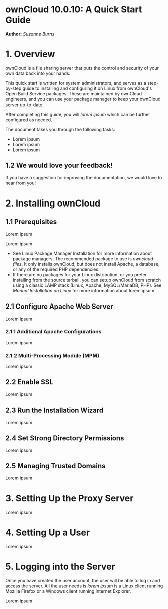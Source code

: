 ownCloud 10.0.10: A Quick Start Guide
==============

**Author:** *Suzanne Burns* 


# 1. Overview 

ownCloud is a file sharing server that puts the control and security of your own data back into your hands. 

This quick start is written for system administrators, and serves as a step-by-step guide to installing and configuring it on Linux from ownCloud's Open Build Service packages. These are maintained by ownCloud engineers, and you can use your package manager to keep your ownCloud server up-to-date. 

After completing this guide, you will *lorem ipsum* which can be further configured as needed. 

The document takes you through the following tasks:  

+ Lorem ipsum
+ Lorem ipsum
+ Lorem ipsum

## 1.2 We would love your feedback!

If you have a suggestion for improving the documentation, we would love to hear from you! 

# 2. Installing ownCloud 


## 1.1 Prerequisites

Lorem ipsum 

Lorem ipsum

+ See Linux Package Manager Installation for more information about package managers. The recommended package to use is *owncloud-files*. It only installs ownCloud, but does not install Apache, a database, or any of the required PHP dependencies. 
+ If there are no packages for your Linux distribution, or you prefer installing from the source tarball, you can setup ownCloud from scratch using a classic LAMP stack (Linux, Apache, MySQL/MariaDB, PHP). See *Manual Installation on Linux* for more information about lorem ipsum.

## 2.1 Configure Apache Web Server

Lorem ipsum

### 2.1.1 Additional Apache Configurations

Lorem ipsum

### 2.1.2 Multi-Processing Module (MPM)

Lorem ipsum

## 2.2 Enable SSL

Lorem ipsum

## 2.3 Run the Installation Wizard

Lorem ipsum

## 2.4 Set Strong Directory Permissions

Lorem ipsum

## 2.5 Managing Trusted Domains

Lorem ipsum

# 3. Setting Up the Proxy Server 

Lorem ipsum 

# 4. Setting Up a User

Lorem ipsum

# 5. Logging into the Server

Once you have created the user account, the user will be able to log in and access the server. All the user needs is *lorem ipsum* is a Linux client running Mozilla Firefox or a Windows client running Internet Explorer. 

Lorem ipsum

